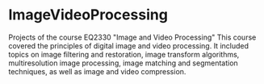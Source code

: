 # ImageVideoProcessing
Projects of the course EQ2330 "Image and Video Processing"
This course covered the principles of digital image and video processing. It included topics on image filtering and restoration, image transform algorithms, multiresolution image processing, image matching and segmentation techniques, as well as image and video compression.
